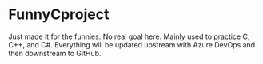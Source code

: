 # FunnyCproject
Just made it for the funnies. No real goal here. Mainly used to practice C, C++, and C#. Everything will be updated upstream with Azure DevOps and then downstream to GitHub.
